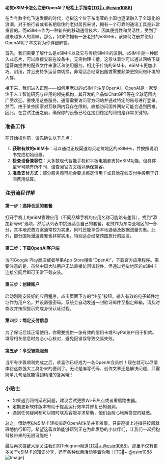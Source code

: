 **老挝eSIM卡怎么注册OpenAI？轻松上手指南[[TG💪+ @esim1088](https://t.me/s/esim1088)]**

在当今数字化飞速发展的时代，老挝这个位于东南亚的小国也逐渐融入了全球化的浪潮。对于旅行者或者长期居住的老挝居民来说，拥有一个可靠的通讯工具是非常重要的。而eSIM卡作为一种新兴的移动通信技术，因其便捷性和灵活性，受到了越来越多人的青睐。那么，如果你拥有一张老挝的eSIM卡，该如何注册并使用OpenAI呢？本文将为你详细解答。

首先，我们需要了解什么是eSIM卡以及它与传统SIM卡的区别。eSIM卡是一种嵌入式芯片，可以直接安装在设备中，无需物理卡槽。这意味着你可以通过网络下载运营商提供的配置文件来激活和使用服务。相比于传统的SIM卡，eSIM卡更加小巧、耐用，并且支持多运营商切换，非常适合经常出国或需要频繁更换网络环境的人群。

接下来，我们进入正题——如何用老挝的eSIM卡注册OpenAI。OpenAI是一家专注于人工智能研究与应用的领先机构，其开发的产品如ChatGPT等在全球范围内广受欢迎。要使用这些服务，通常需要访问官方网站并通过特定的账号进行登录。然而，由于某些国家对互联网内容存在限制，直接访问国外网站可能会遇到困难。因此，在尝试注册之前，确保你的设备已经连接到稳定的网络是非常关键的。

### 准备工作

在开始操作前，请先确认以下几点：

1. **获取有效的eSIM卡**：可以通过正规渠道购买老挝地区的eSIM卡，并按照说明书完成初始设置。
2. **检查设备兼容性**：大多数现代智能手机和平板电脑都支持eSIM功能，但具体型号可能有所不同，请查阅官方文档以确保兼容。
3. **准备支付方式**：部分服务商可能会要求绑定信用卡或其他在线支付手段用于订阅费用结算。

### 注册流程详解

#### 第一步：选择合适的套餐
打开手机上的eSIM管理应用（不同品牌手机的应用名称可能略有差异），找到“添加新号码”选项，然后从列表中挑选适合自己的套餐。老挝作为东南亚地区的一部分，其本地资费方案通常较为实惠，同时还能享受本地通话及数据流量优惠。此外，部分国际漫游套餐也非常实用，特别适合经常跨国旅行的朋友。

#### 第二步：下载OpenAI客户端
访问Google Play商店或者苹果App Store搜索“OpenAI”，下载官方应用程序。需要注意的是，虽然中国大陆用户无法直接访问该软件，但通过老挝地区的eSIM卡连接公网后即可正常下载安装。

#### 第三步：创建账户
启动刚刚安装好的应用程序，点击页面下方的“注册”按钮。输入有效的电子邮件地址作为用户名，并设置强密码。系统会自动发送一封验证邮件至指定邮箱，请及时查收并按照提示完成身份认证过程。

#### 第四步：绑定支付信息
为了保证后续正常使用，你需要提供一张有效的信用卡或PayPal账户用于扣款。填写相关信息时务必小心核对，避免因错误导致交易失败。

#### 第五步：享受智能服务
当所有步骤顺利完成之后，恭喜你已经成为一名OpenAI会员啦！现在就可以尽情体验这款强大工具带来的便利了。无论是编写代码、创作文章还是解决问题，只需简单几句话就能得到精准的答案哦！

### 小贴士

- 如果遇到网络延迟问题，建议尝试更换Wi-Fi热点或者重启路由器。
- 定期更新软件版本有助于提高运行效率并修复已知漏洞。
- 遇到任何疑问都可以随时联系客服寻求帮助，他们会耐心地解答您的疑惑。

总之，借助老挝eSIM卡轻松搞定OpenAI注册并非难事，只要遵循上述指导按部就班地执行即可。希望这篇攻略能够帮到正在为此发愁的小伙伴们，让我们一起拥抱科技带来的无限可能吧！

最后再次提醒大家关注我们的Telegram频道[[TG💪+ @esim1088](https://t.me/s/esim1088)]，那里不仅有更多关于eSIM卡的知识分享，还有各种优惠活动等着你哦！[[TG💪+ @esim1088](https://t.me/s/esim1088) ![Image](https://i.postimg.cc/4NQfJmqS/Snipaste-2025-05-13-00-14-12.png)]